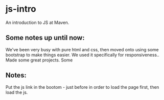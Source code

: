 # js-intro
An introduction to JS at Maven. 

## Some notes up until now:
We've been very busy with pure html and css, then moved onto using some bootstrap to make things easier. We used it specifically for responsiveness.. Made some great projects.
Some 


## Notes:
Put the js link in the bootom - just before </body> in order to load the page first, then load the js.